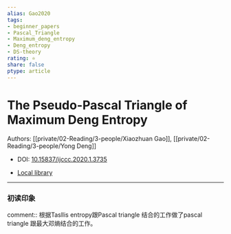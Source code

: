 ```yaml
---
alias: Gao2020
tags: 
- beginner_papers
- Pascal_Triangle
- Maximum_deng_entropy
- Deng_entropy
- DS-theory
rating: ⭐
share: false
ptype: article
---
```


# The Pseudo-Pascal Triangle of Maximum Deng Entropy
Authors: [[private/02-Reading/3-people/Xiaozhuan Gao]], [[private/02-Reading/3-people/Yong Deng]]

* DOI: [10.15837/ijccc.2020.1.3735](https://doi.org/10.15837/ijccc.2020.1.3735)

* [Local library](zotero://select/items/1_MKBBMAK2)

***

### 初读印象

comment:: 根据Tasllis entropy跟Pascal triangle 结合的工作做了pascal triangle 跟最大邓熵结合的工作。


